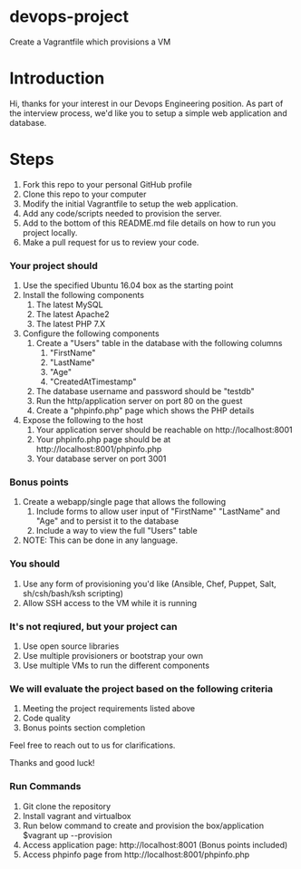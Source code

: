 # devops-project
Create a Vagrantfile which provisions a VM

# Introduction
Hi, thanks for your interest in our Devops Engineering position. As part of the interview process, we'd like you to setup a simple web application and database.

# Steps
1. Fork this repo to your personal GitHub profile
2. Clone this repo to your computer
3. Modify the initial Vagrantfile to setup the web application.
4. Add any code/scripts needed to provision the server.
5. Add to the bottom of this README.md file details on how to run you project locally.
6. Make a pull request for us to review your code.

### Your project should
1. Use the specified Ubuntu 16.04 box as the starting point
2. Install the following components
    1. The latest MySQL
    2. The latest Apache2
    3. The latest PHP 7.X
3. Configure the following components
    1. Create a "Users" table in the database with the following columns
        1. "FirstName"
        2. "LastName"
        3. "Age"
        4. "CreatedAtTimestamp"
    2. The database username and password should be "testdb"
    3. Run the http/application server on port 80 on the guest
    4. Create a "phpinfo.php" page which shows the PHP details
4. Expose the following to the host
    1. Your application server should be reachable on http://localhost:8001
    2. Your phpinfo.php page should be at http://localhost:8001/phpinfo.php
    3. Your database server on port 3001

### Bonus points
1. Create a webapp/single page that allows the following
    1. Include forms to allow user input of "FirstName" "LastName" and "Age" and to persist it to the database
    2. Include a way to view the full "Users" table
2. NOTE: This can be done in any language.

### You should
1. Use any form of provisioning you'd like (Ansible, Chef, Puppet, Salt, sh/csh/bash/ksh scripting)
2. Allow SSH access to the VM while it is running

### It's not reqiured, but your project can
1. Use open source libraries
2. Use multiple provisioners or bootstrap your own
3. Use multiple VMs to run the different components

### We will evaluate the project based on the following criteria
1. Meeting the project requirements listed above
2. Code quality
3. Bonus points section completion

Feel free to reach out to us for clarifications.

Thanks and good luck!


### Run Commands
1. Git clone the repository
2. Install vagrant and virtualbox
3. Run below command to create and provision the box/application
    $vagrant up --provision
4. Access application page: http://localhost:8001 (Bonus points included)
5. Access phpinfo page from http://localhost:8001/phpinfo.php
